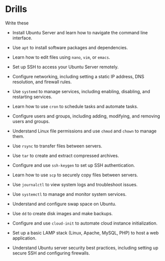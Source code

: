 # Drills

Write these

* Install Ubuntu Server and learn how to navigate the command line interface.

* Use `apt` to install software packages and dependencies.

* Learn how to edit files using `nano`, `vim`, or `emacs`.

* Set up SSH to access your Ubuntu Server remotely.

* Configure networking, including setting a static IP address, DNS resolution, and firewall rules.

* Use `systemd` to manage services, including enabling, disabling, and restarting services.

* Learn how to use `cron` to schedule tasks and automate tasks.

* Configure users and groups, including adding, modifying, and removing users and groups.

* Understand Linux file permissions and use `chmod` and `chown` to manage them.

* Use `rsync` to transfer files between servers.

* Use `tar` to create and extract compressed archives.

* Configure and use `ssh-keygen` to set up SSH authentication.

* Learn how to use `scp` to securely copy files between servers.

* Use `journalctl` to view system logs and troubleshoot issues.

* Use `systemctl` to manage and monitor system services.

* Understand and configure swap space on Ubuntu.

* Use `dd` to create disk images and make backups.

* Configure and use `cloud-init` to automate cloud instance initialization.

* Set up a basic LAMP stack (Linux, Apache, MySQL, PHP) to host a web application.

* Understand Ubuntu server security best practices, including setting up secure SSH and configuring firewalls.